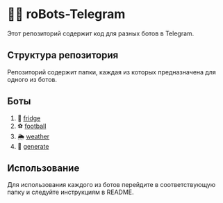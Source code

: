 # :robot::speech_balloon: roBots-Telegram

Этот репозиторий содержит код для разных ботов в Telegram.

## Структура репозитория

Репозиторий содержит папки, каждая из которых предназначена для одного из ботов.

## Боты

1. :baguette_bread: [fridge](fridge\README.md)
2. :soccer: [football](football\README.md)
3. :sun_behind_rain_cloud: [weather](weather\README.md)
4. :twisted_rightwards_arrows: [generate](generate\README.md)

## Использование

Для использования каждого из ботов перейдите в соответствующую папку и следуйте инструкциям в README.
